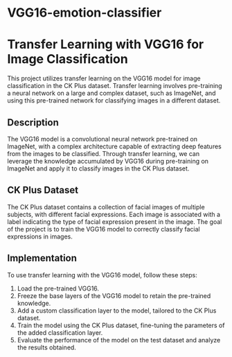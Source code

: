 # VGG16-emotion-classifier
# Transfer Learning with VGG16 for Image Classification

This project utilizes transfer learning on the VGG16 model for image classification in the CK Plus dataset. Transfer learning involves pre-training a neural network on a large and complex dataset, such as ImageNet, and using this pre-trained network for classifying images in a different dataset.

## Description

The VGG16 model is a convolutional neural network pre-trained on ImageNet, with a complex architecture capable of extracting deep features from the images to be classified. Through transfer learning, we can leverage the knowledge accumulated by VGG16 during pre-training on ImageNet and apply it to classify images in the CK Plus dataset.

## CK Plus Dataset

The CK Plus dataset contains a collection of facial images of multiple subjects, with different facial expressions. Each image is associated with a label indicating the type of facial expression present in the image. The goal of the project is to train the VGG16 model to correctly classify facial expressions in images.

## Implementation

To use transfer learning with the VGG16 model, follow these steps:

1. Load the pre-trained VGG16.
2. Freeze the base layers of the VGG16 model to retain the pre-trained knowledge.
3. Add a custom classification layer to the model, tailored to the CK Plus dataset.
4. Train the model using the CK Plus dataset, fine-tuning the parameters of the added classification layer.
5. Evaluate the performance of the model on the test dataset and analyze the results obtained.
